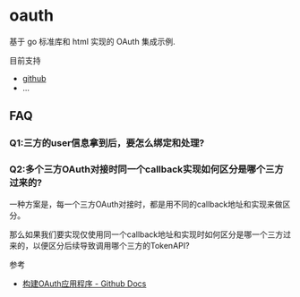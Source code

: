 # oauth

基于 go 标准库和 html 实现的 OAuth 集成示例.

目前支持

- [github]()
- ...

## FAQ

### Q1:三方的user信息拿到后，要怎么绑定和处理?

### Q2:多个三方OAuth对接时同一个callback实现如何区分是哪个三方过来的?

一种方案是，每一个三方OAuth对接时，都是用不同的callback地址和实现来做区分。

那么如果我们要实现仅使用同一个callback地址和实现时如何区分是哪一个三方过来的，以便区分后续导致调用哪个三方的TokenAPI?

参考

- [构建OAuth应用程序 - Github Docs](https://docs.github.com/cn/developers/apps/building-oauth-apps/authorizing-oauth-apps)
